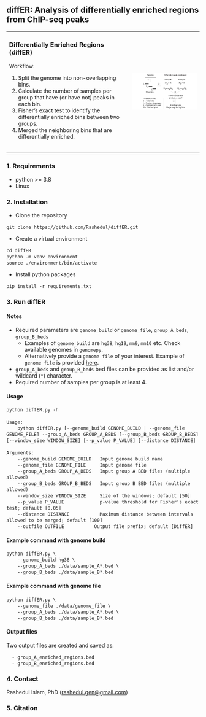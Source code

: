 ## diffER: Analysis of differentially enriched regions from ChIP-seq peaks

<table>
  <tr>
    <td>
      <h3> Differentially Enriched Regions (diffER)</h3>
      <p>Workflow:</p>
      <ol>
        <li> Split the genome into non-overlapping bins.</li>
        <li> Calculate the number of samples per group that have (or have not) peaks in each bin.</li>
        <li> Fisher’s exact test to identify the differentially enriched bins between two groups.</li>
		<li> Merged the neighboring bins that are differentially enriched.</li>
      </ol>
      <br>
    </td>
    <td>
      <img src="./data/pipeline.gif" alt="Project Image" width="400"/>
    </td>
  </tr>
</table>

### 1. Requirements 
- python >= 3.8
- Linux

### 2. Installation

 - Clone the repository

```
git clone https://github.com/Rashedul/diffER.git
```

 - Create a virtual environment

```
cd diffER
python -m venv environment
source ./environment/bin/activate
```

 - Install python packages

```
pip install -r requirements.txt
```

### 3. Run diffER

#### Notes
- Required parameters are `genome_build` or `genome_file`, `group_A_beds`, `group_B_beds`
  - Examples of `genome_build` are `hg38`, `hg19`, `mm9`, `mm10` etc.  Check available genomes in `genomepy`. 
  - Alternatively provide a `genome file` of your interest. Example of `genome file` is provided [here](./data/genome_file). 
- `group_A_beds` and `group_B_beds` bed files can be provided as list and/or wildcard (`*`) character. 
- Required number of samples per group is at least 4.

#### Usage
```
python diffER.py -h

Usage:
    python diffER.py [--genome_build GENOME_BUILD | --genome_file GENOME_FILE] --group_A_beds GROUP_A_BEDS [--group_B_beds GROUP_B_BEDS] [--window_size WINDOW_SIZE] [--p_value P_VALUE] [--distance DISTANCE]

Arguments:
    --genome_build GENOME_BUILD   Input genome build name
    --genome_file GENOME_FILE     Input genome file
    --group_A_beds GROUP_A_BEDS   Input group A BED files (multiple allowed)
    --group_B_beds GROUP_B_BEDS   Input group B BED files (multiple allowed)
    --window_size WINDOW_SIZE     Size of the windows; default [50]
    --p_value P_VALUE             p-value threshold for Fisher's exact test; default [0.05]
    --distance DISTANCE           Maximum distance between intervals allowed to be merged; default [100]
    --outfile OUTFILE           Output file prefix; default [DiffER]
```

#### Example command with genome build
```
python diffER.py \
    --genome_build hg38 \
    --group_A_beds ./data/sample_A*.bed \
    --group_B_beds ./data/sample_B*.bed
```

#### Example command with genome file 
```
python diffER.py \
    --genome_file ./data/genome_file \
    --group_A_beds ./data/sample_A*.bed \
    --group_B_beds ./data/sample_B*.bed 
```

#### Output files
Two output files are created and saved as:  
```
  - group_A_enriched_regions.bed 
  - group_B_enriched_regions.bed
```

### 4. Contact  
Rashedul Islam, PhD (rashedul.gen@gmail.com)

### 5. Citation
